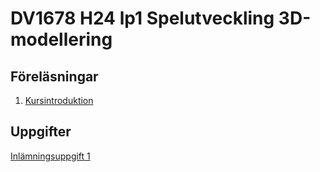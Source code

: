 # DV1678 H24 lp1 Spelutveckling 3D-modellering

## Föreläsningar
1. [Kursintroduktion](https://github.com/darkraven92/DV1678-H24-lp1-Spelutveckling---3D-modellering/blob/main/1.%20Kursintroduktion.pptx.pdf)

## Uppgifter
[Inlämningsuppgift 1](https://github.com/darkraven92/DV1678-H24-lp1-Spelutveckling---3D-modellering/blob/main/Inl%C3%A4mningsuppgift%201)
